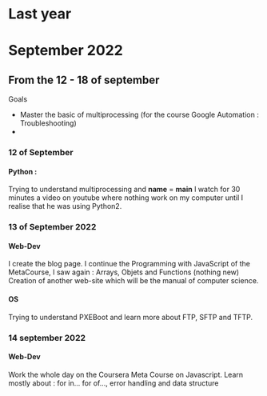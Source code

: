 # Last year

# September 2022

## From the 12 - 18 of september
Goals 
- Master the basic of multiprocessing (for the course Google Automation : Troubleshooting)
- 

### 12 of September
#### Python : 
Trying to understand multiprocessing and __name__ = __main__
I watch for 30 minutes a video on youtube where nothing work on my computer until I realise that he was using Python2. 

### 13 of September 2022
#### Web-Dev
I create the blog page. 
I continue the Programming with JavaScript of the MetaCourse, I saw again : Arrays, Objets and Functions (nothing new)
Creation of another web-site which will be the manual of computer science. 

#### OS
Trying to understand PXEBoot and learn more about FTP, SFTP and TFTP.

### 14 september 2022
#### Web-Dev
Work the whole day on the Coursera Meta Course on Javascript. 
Learn mostly about : for in...  for of..., error handling and data structure
 
